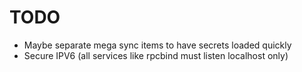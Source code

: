 # TODO

* Maybe separate mega sync items to have secrets loaded quickly
* Secure IPV6 (all services like rpcbind must listen localhost only)

